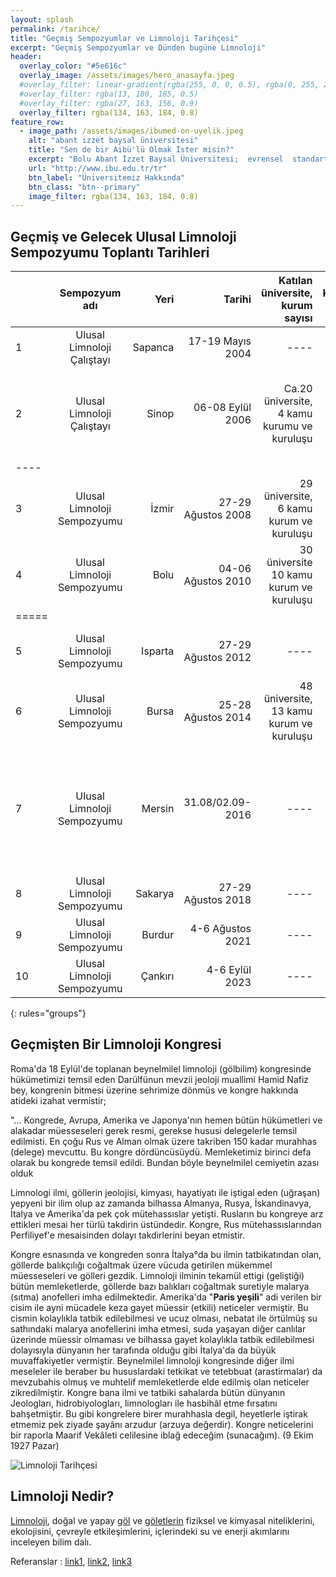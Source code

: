 ```yaml
---
layout: splash
permalink: /tarihce/
title: "Geçmiş Sempozyumlar ve Limnoloji Tarihçesi"
excerpt: "Geçmiş Sempozyumlar ve Dünden bugüne Limnoloji"
header:
  overlay_color: "#5e616c"
  overlay_image: /assets/images/hero_anasayfa.jpeg
  #overlay_filter: linear-gradient(rgba(255, 0, 0, 0.5), rgba(0, 255, 255, 0.5))
  #overlay_filter: rgba(13, 180, 185, 0.5)
  #overlay_filter: rgba(27, 163, 156, 0.9)
  overlay_filter: rgba(134, 163, 184, 0.8)
feature_row:
  - image_path: /assets/images/ibumed-on-uyelik.jpeg
    alt: "abant izzet baysal üniversitesi"
    title: "Sen de bir Aibü'lü Olmak İster misin?"
    excerpt: "Bolu Abant İzzet Baysal Üniversitesi;  evrensel  standartlarda eğitim  öğretim  yaparak insanlığın gelişimine  hizmet  edecek  nitelikli nesiller yetiştirmeyi, ülke  gelişimine katkıda bulunacak bilgi ve teknoloji üretmeyi ve ülkenin ihtiyaç duyduğu toplumsal hizmetleri en iyi şekilde yapmayı kendine görev bilir. Üniversitemiz hakkında daha detaylı bilgi almak için aşağıdaki linki ziyaret edebilirsin."
    url: "http://www.ibu.edu.tr/tr"
    btn_label: "Üniversitemiz Hakkında"
    btn_class: "btn--primary"
    image_filter: rgba(134, 163, 184, 0.8)
---
```


## Geçmiş ve Gelecek Ulusal Limnoloji Sempozyumu Toplantı Tarihleri

|  | Sempozyum adı | Yeri | Tarihi | Katılan üniversite, kurum sayısı | Katılımcı Sayısı | Toplam sunum sayısı |
|:--------|:-------:|--------:|--------:|--------:|--------:|--------:|
| 1 | 	Ulusal Limnoloji Çalıştayı   | Sapanca   | 17-19 Mayıs 2004   | ----   | ----   | ----   |
| 2 | 	Ulusal Limnoloji Çalıştayı   | Sinop   | 06-08 Eylül 2006   | Ca.20 üniversite, 4 kamu kurumu ve kuruluşu   | 60 kişi   | 4 Çağrılı Bildiri, 23 Sözlü Bildiri ve 18 Poster. Toplam 45 sunum   |
|----
| 3 | Ulusal Limnoloji Sempozyumu   | İzmir   | 27-29 Ağustos 2008   | 29 üniversite, 6 kamu kurum ve kuruluşu   | 130 kişi   | 36 sözlü, 27 poster, Toplam 63 sunum   |
| 4 | Ulusal Limnoloji Sempozyumu   | Bolu   | 04-06 Ağustos 2010   | 30 üniversite 10 kamu kurum ve kuruluşu   | 147 kişi   | 49 sözlü, 29 poster, Toplam 78 sunum   |
|=====
| 5 | Ulusal Limnoloji Sempozyumu   | Isparta   | 27-29 Ağustos 2012   | ----   | 180 kişi   | 76 sözlü, 72 poster, Toplam 148 sunum   |
| 6 | Ulusal Limnoloji Sempozyumu   | Bursa   | 25-28 Ağustos 2014   | 48 üniversite, 13 kamu kurum ve kuruluşu   | 125 kişi  | 59 sözlü, 66 poster, Toplam 125 sunum   |
| 7 | Ulusal Limnoloji Sempozyumu   | Mersin   | 31.08/02.09-2016   | ----   | 80 kişi   | 32 sözlü, 32 poster. 1konferans, 1 çağrılı sunum. Toplam 64 sunum. (en az 6 sunum (p+s) yapılmadı).   |
| 8 | Ulusal Limnoloji Sempozyumu   | Sakarya   | 27-29 Ağustos 2018   | ----   | ----   | ----   |
| 9 | Ulusal Limnoloji Sempozyumu   | Burdur   | 4-6 Ağustos 2021    | ----   | ----   | ----   |
| 10 | Ulusal Limnoloji Sempozyumu   | Çankırı   | 4-6 Eylül 2023   | ----   | ----   | ----   |
{: rules="groups"}

## Geçmişten Bir Limnoloji Kongresi

Roma'da 18 Eylül'de toplanan beynelmilel limnoloji (gölbilim) kongresinde hükümetimizi temsil eden Darülfünun mevzii jeoloji muallimi Hamid Nafiz bey, kongrenin bitmesi üzerine sehrimize dönmüs ve kongre
hakkında atideki izahat vermistir;

"... Kongrede, Avrupa, Amerika ve Japonya'nın hemen bütün hükümetleri ve alakadar müesseseleri gerek resmi, gerekse hususi delegelerle temsil edilmisti. En çoğu Rus ve Alman olmak üzere takriben
150 kadar murahhas (delege) mevcuttu. Bu kongre dördüncüsüydü.
Memleketimiz birinci defa olarak bu kongrede temsil edildi. Bundan böyle
beynelmilel cemiyetin azası olduk

Limnologi ilmi, göllerin jeolojisi, kimyası, hayatiyatı ile iştigal eden (uğraşan) yepyeni bir ilim olup az
zamanda bilhassa Almanya, Rusya, İskandinavya, İtalya ve Amerika'da pek çok mütehassıslar yetişti. Rusların bu kongreye arz ettikleri mesai her türlü takdirin üstündedir. Kongre, Rus mütehassıslarından Perfiliyef'e
mesaisinden dolayı takdirlerini beyan etmistir.

Kongre esnasında ve kongreden sonra İtalya°da bu ilmin tatbikatından olan, göllerde balıkçılığı coğaltmak üzere
vücuda getirilen mükemmel müesseseleri ve gölleri gezdik. Limnoloji ilminin tekamül ettigi (geliştiği) bütün
memleketlerde, göllerde bazı balıkları
coğaltmak suretiyle malarya (sıtma) anofelleri imha edilmektedir. Amerika'da "**Paris yeşili**" adi verilen bir cisim ile ayni mücadele keza gayet müessir (etkili) neticeler vermiştir.
Bu cismin kolaylıkla tatbik edilebilmesi ve ucuz olması, nebatat ile örtülmüş su sathındaki malarya anofellerini imha etmesi, suda yaşayan diğer canlılar üzerinde müessir olmaması ve bilhassa gayet kolaylıkla
tatbik edilebilmesi dolayısıyla dünyanın her
tarafında olduğu gibi İtalya'da da büyük muvaffakiyetler vermiştir. Beynelmilel limnoloji kongresinde diğer ilmi meseleler ile beraber bu hususlardaki tetkikat ve tetebbuat (arastirmalar) da mevzubahis olmuş ve
muhtelif memleketlerde elde edilmiş olan neticeler zikredilmiştir. Kongre bana ilmi ve tatbiki sahalarda bütün dünyanın Jeologları, hidrobiyologları, limnologları ile hasbihâl etme fırsatını bahşetmiştir.
Bu gibi kongrelere birer murahhasla degil, heyetlerle iştirak etmemiz pek ziyade şayânı arzudur (arzuya değerdir). Kongre neticelerini bir raporla Maarif
Vekâleti celilesine iblağ edeceğim (sunacağım). (9 Ekim 1927 Pazar)

<img src="{{ site.url }}{{ site.baseurl }}/assets/images/tarihce.jpg" alt="Limnoloji Tarihçesi" class="align-center">

## Limnoloji Nedir?

[Limnoloji](http://www.wiki-zero.net/index.php?q=aHR0cHM6Ly90ci53aWtpcGVkaWEub3JnL3dpa2kvTGltbm9sb2pp), doğal ve yapay [göl](http://www.wiki-zero.net/index.php?q=aHR0cHM6Ly90ci53aWtpcGVkaWEub3JnL3dpa2kvRyVDMyVCNmw) ve [göletlerin](http://www.wiki-zero.net/index.php?q=aHR0cHM6Ly90ci53aWtpcGVkaWEub3JnL3dpa2kvRyVDMyVCNmxldA) fiziksel ve kimyasal niteliklerini, ekolojisini, çevreyle etkileşimlerini, içlerindeki su ve enerji akımlarını inceleyen bilim dalı.

Referanslar : [link1](https://tr.wikipedia.org/wiki/Limnoloji), [link2](https://en.wikipedia.org/wiki/Limnology), [link3](https://www.mta.gov.tr/dogalkaynaklar/makale/detay/50)
